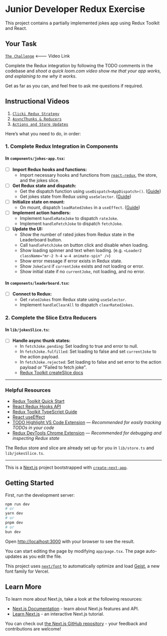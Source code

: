 # Junior Developer Redux Exercise

This project contains a partially implemented jokes app using Redux Toolkit and React.

## Your Task
[`The Challenge`](https://www.loom.com/share/78b044e7706a4e8d99b506caf1df86e6) <--- Video Link

Complete the Redux integration by following the TODO comments in the codebase and *shoot a quick loom.com video
show me that your app works, and explaining to me why it works*.  

Get as far as you can, and feel free to ask me questions if required.

## Instructional Videos

1. [`Clicki Redux Strategy`](https://www.loom.com/share/03a03906702040d096d47c2bafc5c039)
2. [`AsyncThunks & Reducers`](https://www.loom.com/share/0d443ad15fc7478880628da1758cb31c)
3. [`Actions and Store Updates`](https://www.loom.com/share/efc73fe6565849d4aac980529165c6c2)

Here’s what you need to do, in order:

### 1. Complete Redux Integration in Components

#### In `components/jokes-app.tsx`:

- [ ] **Import Redux hooks and functions:**
  - Import necessary hooks and functions from [`react-redux`](https://react-redux.js.org/api/hooks), the store, and the jokes slice.
- [ ] **Get Redux state and dispatch:**
  - Get the dispatch function using `useDispatch<AppDispatch>()`. ([Guide](https://redux-toolkit.js.org/tutorials/typescript#define-typed-hooks))
  - Get jokes state from Redux using `useSelector`. ([Guide](https://react-redux.js.org/api/hooks#useselector))
- [ ] **Initialize state on mount:**
  - On mount, dispatch `loadRatedJokes` in a `useEffect`. ([Guide](https://react.dev/reference/react/useEffect))
- [ ] **Implement action handlers:**
  - Implement `handleRateJoke` to dispatch `rateJoke`.
  - Implement `handleFetchJoke` to dispatch `fetchJoke`.
- [ ] **Update the UI:**
  - Show the number of rated jokes from Redux state in the Leaderboard button.
  - Call `handleFetchJoke` on button click and disable when loading.
  - Show loading spinner and text when loading. (e.g. `<Loader2 className="mr-2 h-4 w-4 animate-spin" />`)
  - Show error message if error exists in Redux state.
  - Show `JokeCard` if `currentJoke` exists and not loading or error.
  - Show initial state if no `currentJoke`, not loading, and no error.

#### In `components/leaderboard.tsx`:

- [ ] **Connect to Redux:**
  - Get `ratedJokes` from Redux state using `useSelector`.
  - Implement `handleClearAll` to dispatch `clearRatedJokes`.

### 2. Complete the Slice Extra Reducers

#### In `lib/jokesSlice.ts`:

- [ ] **Handle async thunk states:**
  - In `fetchJoke.pending`: Set loading to true and error to null.
  - In `fetchJoke.fulfilled`: Set loading to false and set `currentJoke` to the action payload.
  - In `fetchJoke.rejected`: Set loading to false and set error to the action payload or "Failed to fetch joke".
  - [Redux Toolkit createSlice docs](https://redux-toolkit.js.org/api/createSlice#the-extrareducers-builder-callback-notation)

---

### Helpful Resources

- [Redux Toolkit Quick Start](https://redux-toolkit.js.org/tutorials/quick-start)
- [React Redux Hooks API](https://react-redux.js.org/api/hooks)
- [Redux Toolkit TypeScript Guide](https://redux-toolkit.js.org/tutorials/typescript)
- [React useEffect](https://react.dev/reference/react/useEffect)
- [TODO Highlight VS Code Extension](https://marketplace.visualstudio.com/items?itemName=wayou.vscode-todo-highlight) — _Recommended for easily tracking TODOs in your code_
- [Redux DevTools Chrome Extension](https://chrome.google.com/webstore/detail/redux-devtools/lmhkpmbekcpmknklioeibfkpmmfibljd) — _Recommended for debugging and inspecting Redux state_

The Redux store and slice are already set up for you in `lib/store.ts` and `lib/jokesSlice.ts`.

---

This is a [Next.js](https://nextjs.org) project bootstrapped with [`create-next-app`](https://nextjs.org/docs/app/api-reference/cli/create-next-app).

## Getting Started

First, run the development server:

```bash
npm run dev
# or
yarn dev
# or
pnpm dev
# or
bun dev
```

Open [http://localhost:3000](http://localhost:3000) with your browser to see the result.

You can start editing the page by modifying `app/page.tsx`. The page auto-updates as you edit the file.

This project uses [`next/font`](https://nextjs.org/docs/app/building-your-application/optimizing/fonts) to automatically optimize and load [Geist](https://vercel.com/font), a new font family for Vercel.

## Learn More

To learn more about Next.js, take a look at the following resources:

- [Next.js Documentation](https://nextjs.org/docs) - learn about Next.js features and API.
- [Learn Next.js](https://nextjs.org/learn) - an interactive Next.js tutorial.

You can check out [the Next.js GitHub repository](https://github.com/vercel/next.js) - your feedback and contributions are welcome!

